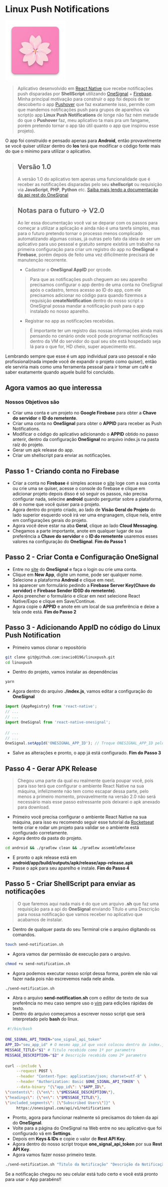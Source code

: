 # Linux Push Notifications

<img src="android/app/src/main/res/mipmap-xxxhdpi/ic_launcher.png" />

> Aplicativo desenvolvido em [React Native](https://reactnative.dev/) que recebe notificações push disparadas por **ShellScript** utilizando [OneSignal](https://onesignal.com/) + [Firebase](https://firebase.google.com/?hl=pt).
> Minha principal motivação para construir o app foi depois de ter descoberto o app [Pushover](https://play.google.com/store/apps/details?id=net.superblock.pushover) que faz exatamente isso, permite com que mandemos notificações push para grupos de aparelhos via script(o app **Linux Push Notifications** de longe não faz ném metade do que o **Pushover** faz, meu aplicativo ta mais pra um fangame, porém pretendo tornar o app tão útil quanto o app que inspirou esse projeto).

O app foi construído e pensado apenas para **Android**, então provavelmente se você quiser utilizar dentro do **Ios** terá que modificar o código fonte mais do que o mínimo para utilizar o aplicativo.

> ## Versão 1.0
> A versão 1.0 do aplicativo tem apenas uma funcionalidade que é receber as notificações disparadas pelo seu **shellscript** ou requisição via **JavaScript**, **PHP**, **Python** etc. [Saiba mais lendo a documentação da api rest do OneSignal](https://documentation.onesignal.com/reference/create-notification#example-code---create-notification)

> ## Notas para o futuro -> V2.0
> Ao ler essa documentação você vai se deparar com os passos para começar a utilizar a aplicação e ainda não é uma tarefa simples, mas para o futuro pretendo tornar o processo menos complicado automatizando algumas coisas, já outras pelo fato da ideia de ser um aplicativo para uso pessoal e gratuito sempre existirá um trabalho na primeira configuração para criar um registro do app no **OneSignal** e **Firebase**, porém depois de feito uma vez dificilmente precisará de manutenção recorrente.
> - Cadastrar o **OneSignal AppID** por qrcode.
> > Para que as notificações push cheguem ao seu aparelho precisamos configurar o app dentro de uma conta no OneSignal após o cadastro, temos acesso ao ID do app, com ele precisamos adicionar no código para quando fizermos a requisição **createNotification** dentro do nosso script o OneSignal possa mandar a notificação push para o app instalado no nosso aparelho.
> - Registrar no app as notificações recebidas.
> > É importante ter um registro das nossas informações ainda mais pensando no cenário onde você pode programar notificações dentro da VM do servidor do qual seu site está hospedado seja lá para o que for, HD cheio, super aquecimento etc.

Lembrando sempre que esse é um app individual para uso pessoal e não profissional(nada impede você de expandir o projeto como quiser), então ele serviria mais como uma ferramenta pessoal para ir tomar um café e saber exatamente quando aquele build foi concluído.

## Agora vamos ao que interessa

### Nossos Objetivos são
- Criar uma conta e um projeto no **Google Firebase** para obter a **Chave do servidor** e **ID do remetente**.
- Criar uma conta no **OneSignal** para obter o **APPID** para receber as Push Notifications.
- Modificar o código do aplicativo adicionando o **APPID** obtido no passo anterir, dentro da configuração **OneSignal** no arquivo index.js na pasta raíz do projeto.
- Gerar um apk release do app.
- Criar um shellscript para enviar as notificações.

## Passo 1 - Criando conta no Firebase
- Criar a conta no **Firebase** é simples acesse o [site](https://console.firebase.google.com/u/0/?hl=pt) loge com a sua conta ou crie uma se quiser, acesse o console do firebase e clique em adicionar projeto depois disso é só seguir os passos, não precisa configurar nada, selecine **android** quando perguntar sobre a plataforma, dê o nome que você quiser para o projeto.
- Agora dentro do projeto criado, ao lado de **Visão Geral do Projeto** do lado superior esquerdo você irá ver uma engranagem, clique nela, entre em configurações gerais do projeto.
- Agora você deve estar na aba **Geral**, clique ao lado **Cloud Messaging**.
- Chegamos a parte importante, anote em qualquer lugar de sua preferência a **Chave do servidor** e o **ID do remetente** usaremos esses valores na configuração do **OneSignal**.
**Fim do Passo 1**

## Passo 2 - Criar Conta e Configuração OneSignal
- Entre no [site](https://app.onesignal.com/) do **OneSignal** e faça o login ou crie uma conta.
- Clique em **New App**, digite um nome, pode ser qualquer nome. Selecione a plataforma **Android** e clique em next.
- Irá aparecer um formulário pedindo a **Firebase Server Key(Chave do servidor)** e **Firebase Sender ID(ID do remetente)**.
- Após preencher o formulário e clicar em next selecione React Native/Expo e clique em Save/Continue.
- Agora copie o **APPID** e anote em um local de sua preferência e deixe a tela onde está.
**Fim do Passo 2**

## Passo 3 - Adicionando AppID no código do Linux Push Notification
- Primeiro vamos clonar o repositório
```bash
git clone git@github.com:inacio0196/linuxpush.git
cd linuxpush
```
- Dentro do projeto, vamos instalar as dependências
```bash
yarn
```
- Agora dentro do arquivo **./index.js**, vamos editar a configuração do **OneSignal**
```javascript
import {AppRegistry} from 'react-native';
// ...
// ...
import OneSignal from 'react-native-onesignal';

// ...
// ...
OneSignal.setAppId('ONESIGNAL_APP_ID'); // Troque ONESIGNAL_APP_ID pelo seu APPID obtido no passo anterior.
```
- Salve as alterações e pronto, o app já está configurado.
**Fim do Passo 3**

## Passo 4 - Gerar APK Release
> Chegou uma parte da qual eu realmente queria poupar você, pois para isso terá que configurar o ambiente React Native na sua máquina, infelizmente não tem como escapar dessa parte, pelo menos a primeiro momento, provavelmente na versão 2.0 não será necessário mais esse passo estressante pois deixarei o apk anexado para download.
- Primeiro você precisa configurar o ambiente React Native na sua máquina, para isso eu recomendo seguir esse tutorial da [Rocketseat](https://react-native.rocketseat.dev/) tente criar e rodar um projeto para validar se o ambiente está configurado corretamente.
- Agora dentro da pasta do projeto.
```bash
cd android && ./gradlew clean && ./gradlew assembleRelease
```
- E pronto o apk release está em **android/app/build/outputs/apk/release/app-release.apk**
- Passe o apk para seu aparelho e instale.
**Fim do Passo 4**

## Passo 5 - Criar ShellScript para enviar as notificações
> O que faremos aqui nada mais é do que um arquivo **.sh** que faz uma requisição para a api do **OneSignal** enviando Título e uma Descrição para nossa notificação que vamos receber no aplicativo que acabamos de instalar.
- Dentro de qualquer pasta do seu Terminal crie o arquivo digitando os comandos.
```bash
touch send-notification.sh
```
- Agora vamos dar permissão de execução para o arquivo.
```bash
chmod +x send-notification.sh
```
- Agora podemos executar nosso script dessa forma, porém ele não vai fazer nada pois não escrevemos nada nele ainda.
```bash
./send-notification.sh
```
- Abra o arquivo **send-notification.sh** com o editor de texto de sua preferência no meu caso sempre uso o [vim](https://www.vim.org/) para edições rápidas de texto.
- Dentro do arquivo começamos a escrever nosso script que será interpretado pelo **bash** do linux.
```bash
 #!/bin/bash

ONE_SIGNAL_API_TOKEN="one_signal_api_token"
APP_ID="seu_app_id" # O mesmo app_id que você colocou dentro do index.js no app.
MESSAGE_TITLE="$1" # Titulo recebido como 1º por parametro
MESSAGE_DESCRIPTION="$2" # Descrição recebida como 2º parametro

curl --include \
     --request POST \
     --header "Content-Type: application/json; charset=utf-8" \
     --header "Authorization: Basic $ONE_SIGNAL_API_TOKEN" \
     --data-binary "{\"app_id\": \"$APP_ID\",
\"contents\": {\"en\": \"$MESSAGE_DESCRIPTION\"},
\"headings\": {\"en\": \"$MESSAGE_TITLE\"},
\"included_segments\": [\"Subscribed Users\"]}" \
     https://onesignal.com/api/v1/notifications
```
- Pronto, agora para funcionar realmente só precisamos do token da api do **OneSignal**.
- Volte para a página do OneSignal na Web entre no seu aplicativo que foi configurado vá em **Settings**.
- Depois em **Keys & IDs** e copie o valor de **Rest API Key**.
- Agora dentro do nosso script troque **one_signal_api_token** por sua **Rest API Key**.
- Agora vamos fazer nosso primeiro teste.
```bash
./send-notification.sh "Titulo da Notificação" "Descrição da Notificação"
```
Se a notificação chegou no seu celular está tudo certo e você está pronto para usar o App parabéns!!
